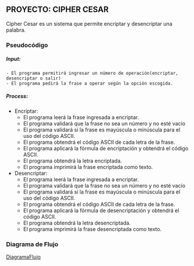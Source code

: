 ﻿## PROYECTO: CIPHER CESAR
Cipher Cesar es un sistema que permite encriptar y desencriptar una palabra.
### Pseudocódigo

##### Input:
    - El programa permitirá ingresar un número de operación(encriptar, desencriptar o salir)
    - El programa pedirá la frase a operar según la opción escogida.

##### Process: 
- Encriptar:
    - El programa leerá la frase ingresada a encriptar.
    - El programa validará que la frase no sea un número y no esté vacío
    - El programa validará si la frase es mayúscula o minúscula para el uso del código ASCII.
    - El programa obtendrá el código ASCII de cada letra de la frase.
    - El programa aplicará la fórmula de encriptación y obtendrá el código ASCII.
    - El programa obtendrá la letra encriptada.
    - El programa imprimirá la frase encriptada como texto.
- Desencriptar:
    - El programa leerá la frase ingresada a encriptar.
    - El programa validará que la frase no sea un número y no esté vacío
    - El programa validará si la frase es mayúscula o minúscula para el uso del código ASCII.
    - El programa obtendrá el código ASCII de cada letra de la frase.
    - El programa aplicará la fórmula de desencriptación y obtendrá el código ASCII.
    - El programa obtendrá la letra desencriptada.
    - El programa imprimirá la frase desencriptada como texto.
### Diagrama de Flujo
[DiagramaFlujo](https://github.com/CSOSAQ/CIPHERANDDECIPHER/blob/master/assets/DF.svg)
